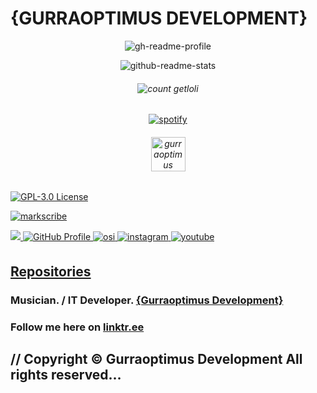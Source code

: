 <!--<img align="center" alt="gurraoptimus" src="https://www.gurraoptimus.se/img/ico.png" />-->
# {GURRAOPTIMUS DEVELOPMENT}

<!--Written by gurraoptimus for Gurraoptimus Development 2024-->
 
<link rel="shortcut icon" href="https://gurraoptimus.se/icon/favicon.ico" type="image/x-icon" />
<link rel="stylesheet" type="text/css" href="https://gurraoptimus.se/css/stylesheet.css">

<p align="center"> 
  <img src="https://gh-readme-profile.vercel.app/api?username=gurraoptimus&count&border_width=0&border_radius=15.2&hide_border=true&theme=merko" alt="gh-readme-profile" />
</p>

<p align="center"> 
  <img src="https://github-readme-stats.vercel.app/api/top-langs/?username=gurraoptimus&layout=compact&theme=merko" alt="github-readme-stats" />
</p>

<h6 align="center">
  <img src="https://count.getloli.com/@gurraoptimus?name=gurraoptimus&theme=booru-rule34&padding=5&offset=0&align=center&scale=1&pixelated=1&darkmode=auto" alt="count getloli" />
</h6>

<p align="center"> 
  <a href="https://spotify-github-profile.kittinanx.com/api/view?uid=gurra_optimus&redirect=true">
    <img title="spotify-github-profile" alt="spotify" src="https://spotify-github-profile.kittinanx.com/api/view.svg?uid=gurra_optimus&cover_image=true&theme=default&show_offline=true&background_color=919191&interchange=false&bar_color=9e10ea&bar_color_cover=True"/>
  </a>
</p>

<h6 align="center">
  <!--<img title="spotify-github-profile" alt="spotify" src="https://github.com/gurraoptimus/gurraoptimus/blob/main/imsooutofthechessboard.svg"/>-->
  <a href="https://gurraoptimus.se/">
    <img align="top" alt="gurraoptimus" width="55px" src="https://gurraoptimus.se/icon/favicon.ico" />
  </a>
  
  <br>

</h6>

[![GPL-3.0 License][license-shield]][license-url]

[![markscribe](https://github.com/gurraoptimus/gurraoptimus/actions/workflows/markscribe.yml/badge.svg)](https://github.com/gurraoptimus/gurraoptimus/actions/workflows/markscribe.yml)

<a href="https://www.twitch.tv/anoshyguyyt" target="_blank" rel="noreferrer">
  <img src="https://img.shields.io/twitch/status/anoshyguyyt?logo=twitchsx&style=for-the-badge&color=0891b2&labelColor=1c1917&label=TWITCH+STATUS" />
</a>

<a href="https://github.com/gurraoptimus" target="_blank">
  <img src="https://img.shields.io/badge/GitHub-%23181717.svg?&style=for-the-badge&logo=github&logoColor=white" alt="GitHub Profile" style="margin-bottom: 5px;" />
</a>

<a href="https://x.com/gurraoptimus" target="_blank">
  <img src="https://img.shields.io/badge/X-%3000000.svg?&style=for-the-badge&logo=x&logoColor=white" alt="osi" style="margin-bottom: 5px;" />
</a>

<a href="https://instagram.com/DinoRainbowGirlMusic">
  <img src="https://img.shields.io/badge/instagram-%23000000.svg?&style=for-the-badge&logo=instagram&logoColor=white" alt="instagram" style="margin-bottom: 5px;" />
</a>

<a href="https://www.youtube.com/@anoshyguy">
  <img src="https://img.shields.io/badge/youtube-%23EE4831.svg?&style=for-the-badge&logo=youtube&logoColor=white" alt="youtube" style="margin-bottom: 5px;" />
</a>

## [Repositories](https://github.com/gurraoptimus?tab=repositories)
### Musician. / IT Developer. [{Gurraoptimus Development}](https://gurraoptimus.se/)
### Follow me here on [linktr.ee](https://linktr.ee/gurraoptimus)
## // Copyright &copy; Gurraoptimus Development All rights reserved&mldr;

[license-shield]: https://img.shields.io/github/license/gurraoptimus/gurraoptimus.svg?-style=flat-square
[license-url]: https://github.com/gurraoptimus/gurraoptimus/blob/main/LICENSE